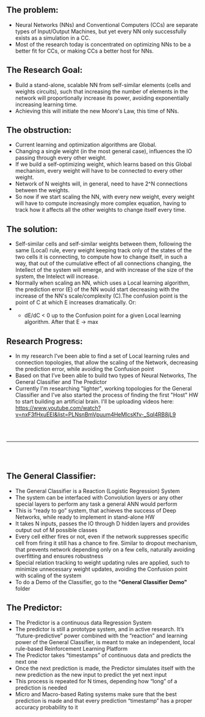 ## The problem:
- Neural Networks (NNs) and Conventional Computers (CCs) are separate types of Input/Output Machines, but yet every NN only successfully exists as a simulation in a CC.
- Most of the research today is concentrated on optimizing NNs to be a better fit for CCs, or making CCs a better host for NNs.

## The Research Goal:
- Build a stand-alone, scalable NN from self-similar elements (cells and weights circuits), such that increasing the number of elements in the network will proportionally increase its power, avoiding exponentially increasing learning time.
- Achieving this will initiate the new Moore's Law, this time of NNs.

## The obstruction:
- Current learning and optimization algorithms are Global.
- Changing a single weight (in the most general case), influences the IO passing through every other weight.
- If we build a self-optimizing weight, which learns based on this Global mechanism, every weight will have to be connected to every other weight.
- Network of N weights will, in general, need to have 2^N connections between the weights.
- So now if we start scaling the NN, with every new weight, every weight will have to compute increasingly more complex equation, having to track how it affects all the other weights to change itself every time.

## The solution:
- Self-similar cells and self-similar weights between them, following the same (Local) rule, every weight keeping track only of the states of the two cells it is connecting, to compute how to change itself, in such a way, that out of the cumulative effect of all connections changing, the Intellect of the system will emerge, and with increase of the size of the system, the Intelect will increase.
- Normally when scaling an NN, which uses a Local learning algorithm, the prediction error (E) of the NN would start decreasing with the increase of the NN's scale/complexity (C).The confusion point is the point of C at which E increases dramatically. Or:
- - dE/dC < 0 up to the Confusion point for a given Local learning algorithm. After that E -> max

## Research Progress:
- In my research I’ve been able to find a set of Local learning rules and connection topologies, that allow the scaling of the Network, decreasing the prediction error, while avoiding the Confusion point
- Based on that I’ve been able to build two types of Neural Networks, The General Classifier and The Predictor
- Currently I'm researching "lighter", working topologies for the General Classifier and I've also started the process of finding the first "Host" HW to start building an artificial brain. I'll be uploading videos here: https://www.youtube.com/watch?v=nxF3fHxuEEI&list=PLNsnBmVpuum4HeMlcsKfv-_SqI4RB8jL9

<br>
<br>
<hr>
<br>
<br>

## The General Classifier:
- The General Classifier is a Reaction (Logistic Regression) System
- The system can be interfaced with Convolution layers or any other special layers to perform any task a general ANN would perform
- This is “ready to go” system, that achieves the success of Deep Networks, while ready to implement in stand-alone HW
- It takes N inputs, passes the IO through D hidden layers and provides output out of M possible classes
- Every cell either fires or not, even if the network suppresses specific cell from firing it still has a chance to fire. Similar to dropout mechanism, that prevents network depending only on a few cells, naturally avoiding overfitting and ensures robustness 
- Special relation tracking to weight updating rules are applied, such to minimize unnecessary weight updates, avoiding the Confusion point with scaling of the system
- To do a Demo of the Classifier, go to the <b>"General Classifier Demo"</b> folder

## The Predictor:
- The Predictor is a continuous data Regression System
- The predictor is still a prototype system, and in active research. It’s “future-predictive” power combined with the “reaction” and learning power of the General Classifier, is meant to make an independent, local rule-based Reinforcement Learning Platform
- The Predictor takes “timestamps” of continuous data and predicts the next one
- Once the next prediction is made, the Predictor simulates itself with the new prediction as the new input to predict the yet next input
- This process is repeated for N times, depending how “long” of a prediction is needed
- Micro and Macro-based Rating systems make sure that the best prediction is made and that every prediction “timestamp” has a proper accuracy probability to it
